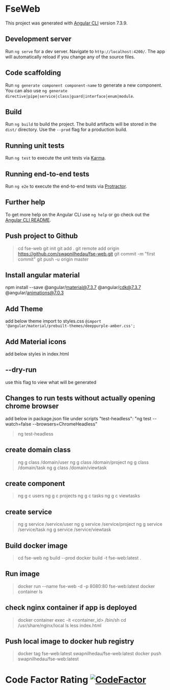 # FseWeb

This project was generated with [Angular CLI](https://github.com/angular/angular-cli) version 7.3.9.

## Development server

Run `ng serve` for a dev server. Navigate to `http://localhost:4200/`. The app will automatically reload if you change any of the source files.

## Code scaffolding

Run `ng generate component component-name` to generate a new component. You can also use `ng generate directive|pipe|service|class|guard|interface|enum|module`.

## Build

Run `ng build` to build the project. The build artifacts will be stored in the `dist/` directory. Use the `--prod` flag for a production build.

## Running unit tests

Run `ng test` to execute the unit tests via [Karma](https://karma-runner.github.io).

## Running end-to-end tests

Run `ng e2e` to execute the end-to-end tests via [Protractor](http://www.protractortest.org/).

## Further help

To get more help on the Angular CLI use `ng help` or go check out the [Angular CLI README](https://github.com/angular/angular-cli/blob/master/README.md).


## Push project to Github
> cd fse-web
> git init
> git add .
> git remote add origin https://github.com/swapnilhedau/fse-web.git
> git commit -m "first commit"
> git push -u origin master


## Install angular material
npm install --save @angular/material@7.3.7 @angular/cdk@7.3.7 @angular/animations@7.0.3


## Add Theme
add below theme import to styles.css
`@import '@angular/material/prebuilt-themes/deeppurple-amber.css';`

## Add Material icons
add below styles in index.html
<link href="https://fonts.googleapis.com/icon?family=Material+Icons" rel="stylesheet">

## --dry-run
use this flag to view what will be generated

## Changes to run tests without actually opening chrome browser
add below in package.json file under scripts
"test-headless": "ng test --watch=false --browsers=ChromeHeadless"

> ng test-headless


## create domain class
> ng g class /domain/user
> ng g class /domain/project
> ng g class /domain/task
> ng g class /domain/viewtask

## create component
> ng g c users
> ng g c projects
> ng g c tasks
> ng g c viewtasks

## create service 
> ng g service /service/user
> ng g service /service/project
> ng g service /service/task
> ng g service /service/viewtask



## Build docker image
> cd fse-web
> ng build --prod
> docker build -t fse-web:latest .

## Run image
> docker run --name fse-web -d -p 8080:80 fse-web:latest
> docker container ls

## check nginx container if app is deployed 
> docker container exec -it <container_id> /bin/sh
> cd /usr/share/nginx/local
> ls 
> less index.html

## Push local image to docker hub registry
> docker tag fse-web:latest swapnilhedau/fse-web:latest
> docker push swapnilhedau/fse-web:latest

# Code Factor Rating [![CodeFactor](https://www.codefactor.io/repository/github/swapnilhedau/fse-web/badge)](https://www.codefactor.io/repository/github/swapnilhedau/fse-web)
